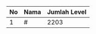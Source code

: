 | No | Nama            | Jumlah Level |
|----|-----------------|--------------|
| 1  | #    |    2203        |
